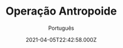 ---
id: '7f1f5188-c84b-42f1-bf26-97101f523c19'
type: 'movie' # Filme, Série, Anime
title: "Operação Antropoide"
synopsis: ["Baseado em um dos grandes eventos da Segunda Guerra Mundial, a Operação Antropoid, que visava matar o general Heydrich, que era protetor do reich. Terceiro homem mais poderoso do período nazista, ele foi o principal arquiteto da solução final das questões judáicas e da ocupação nazista na Tchecoslováquia. Suas ações fizeram com que soldados aliados se unissem para mudar o futuro da Europa.",
]
originalTitle: "Anthropoid"
date: '2021-04-05T22:42:58.000Z'
update: '2021-04-05T22:42:58.000Z'
releaseDate: '2016-08-12T03:00:00.000Z'
imdb:
  rating: '7.2' # 8.5
  id: '' # tt0470752
duration: '2h 0m'
trailer:
  urls: [
    'blAKCJcXC5c',
  ]
tags: ['720p', '1080p', '720p']
genre: ['Guerra', 'História'] #
quality: 'BluRay 720p | 1080p' # BluRay, WEB-DL, HDTV, WEB-DL4K, WEB-DLe
format: 'Mkv | Mp4' # MKV, MP4, TS
audio: 'Português, Inglês' # Dublado, Legendado, Dual Audio, Dub & Leg
subtitle: 'Português' # Português, inglês,
size: '926 MB | 1.05 GB | 2.02 GB' # 4.8 GB
audioQuality: 10
videoQuality: 10
directors: []
#  - name: 'Lana Wachowski'
#    image: ''
#  - name: 'Lilly Wachowski'
#    image: ''
cast: []
#  - name: 'Keanu Reeves'
#    image: ''
#    characterName: 'Neo'
writers: []
#  - name: ''
#    image: ''
maturityRating:
  age: '' # L , 10, 12, 14, 16, 18
  topics: [''] # Violence, Illegal drugs, Inappropriate Language, Legal Drugs, Sexual Content, Extreme Violence
###########################################
download:
  
  - url: 'magnet:?xt=urn:btih:5AEAA1E4D45D84267369870E1A2894FAAA400005'
    resolution: '720p' # 720p, 1080p, 4K,
    audio: 'Dual Áudio' # Dublado, Legendado, Dual Audio
    size: '' # 4.8 GB
    quality: '' # BluRay, WEB-DL
    format: '' # MKV
  - url: 'magnet:?xt=urn:btih:B4B777BE1B603AEB2FE15328F94BE9B2E2B67168'
    resolution: '1080p' # 720p, 1080p, 4K,
    audio: 'Dual Áudio' # Dublado, Legendado, Dual Audio
    size: '' # 4.8 GB
    quality: '' # BluRay, WEB-DL
    format: '' # MKV
  - url: 'magnet:?xt=urn:btih:48046A301040B337974C70875B83440BB65FA949'
    resolution: '720p' # 720p, 1080p, 4K,
    audio: 'Dublado' # Dublado, Legendado, Dual Audio
    size: '' # 4.8 GB
    quality: '' # BluRay, WEB-DL
    format: '' # MKV
images:
  cover: '/assets/movies/operacao-antropoide.jpg'
  background: '/assets/movies/'
---